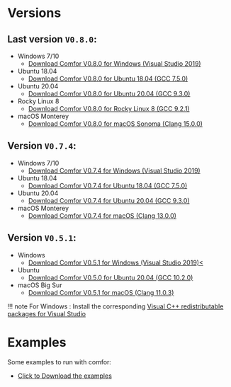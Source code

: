 # Versions

## Last version `V0.8.0`:

  - Windows 7/10
    - <a href="../../assets/bin/v0_8_0/Release-windows-vs2019/COMFOR_V0_8_0_VS2019.exe" download>Download Comfor V0.8.0 for Windows (Visual Studio 2019)</a>
  - Ubuntu 18.04
    - <a href="../../assets/bin/v0_8_0/Release-ubuntu-18.04-gcc/COMFOR_V0_8_0_GCC7_5" download>Download Comfor V0.8.0 for Ubuntu 18.04 (GCC 7.5.0)</a>
  - Ubuntu 20.04
    - <a href="../../assets/bin/v0_8_0/Release-ubuntu-20.04-gcc/COMFOR_V0_8_0_GCC9_3" download>Download Comfor V0.8.0 for Ubuntu 20.04 (GCC 9.3.0)</a>
  - Rocky Linux 8
    - <a href="../../assets/bin/v0_8_0/Release-rocky-linux-8-gcc/COMFOR_V0_8_0_GCC9_2" download>Download Comfor V0.8.0 for Rocky Linux 8 (GCC 9.2.1)</a>
  - macOS Monterey
    - <a href="../../assets/bin/v0_8_0/Release-macos-sonoma-clang/COMFOR_V0_8_0_CLANG15" download>Download Comfor V0.8.0 for macOS Sonoma (Clang 15.0.0)</a>

## Version `V0.7.4`:

  - Windows 7/10
    - <a href="../../assets/bin/v0_7_4/COMFOR_V0_7_4_VS2019.exe" download>Download Comfor V0.7.4 for Windows (Visual Studio 2019)</a>
  - Ubuntu 18.04
    - <a href="../../assets/bin/v0_7_4/COMFOR_V0_7_4_GCC7_5" download>Download Comfor V0.7.4 for Ubuntu 18.04 (GCC 7.5.0)</a>
  - Ubuntu 20.04
    - <a href="../../assets/bin/v0_7_4/COMFOR_V0_7_4_GCC9_3" download>Download Comfor V0.7.4 for Ubuntu 20.04 (GCC 9.3.0)</a>
  - macOS Monterey
    - <a href="../../assets/bin/v0_7_4/COMFOR_V0_7_4_CLANG13" download>Download Comfor V0.7.4 for macOS (Clang 13.0.0)</a>

## Version `V0.5.1`:

  - Windows
    - <a href="../../assets/bin/COMFOR_V0_5_1.exe" download>Download Comfor V0.5.1 for Windows (Visual Studio 2019)<</a>
  - Ubuntu
    - <a href="../../assets/bin/COMFOR_V0_5_0_GCC_10_2_0" download>Download Comfor V0.5.0 for Ubuntu 20.04 (GCC 10.2.0)</a>
  - macOS Big Sur
    - <a href="../../assets/bin/COMFOR_V0_5_1_OSX_clang11" download>Download Comfor V0.5.1 for macOS (Clang 11.0.3)</a>

!!! note
    For Windows : Install the corresponding [Visual C++ redistributable packages for Visual Studio](https://support.microsoft.com/en-us/topic/the-latest-supported-visual-c-downloads-2647da03-1eea-4433-9aff-95f26a218cc0)
    
# Examples

Some examples to run with comfor:

- <a href="../../assets/examples/examples.zip" download>Click to Download the examples</a>
